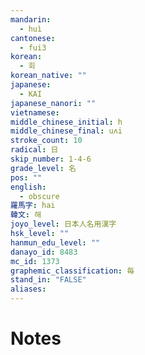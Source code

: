 ```yaml
---
mandarin:
  - huì
cantonese:
  - fui3
korean:
  - 회
korean_native: ""
japanese:
  - KAI
japanese_nanori: ""
vietnamese:
middle_chinese_initial: h
middle_chinese_final: uʌi
stroke_count: 10
radical: 日
skip_number: 1-4-6
grade_level: 名
pos: ""
english:
  - obscure
羅馬字: hai
韓文: 해
joyo_level: 日本人名用漢字
hsk_level: ""
hanmun_edu_level: ""
danayo_id: 8483
mc_id: 1373
graphemic_classification: 毎
stand_in: "FALSE"
aliases:
---
```


# Notes
